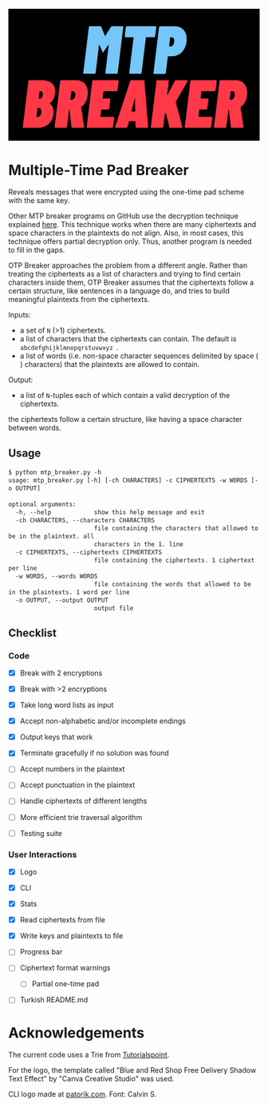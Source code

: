 ![MTP Breaker Logo](./mtpbreaker_logo.png "MTP Breaker Logo")

# Multiple-Time Pad Breaker
Reveals messages that were encrypted using the one-time pad scheme with the same key. 

Other MTP breaker programs on GitHub use the decryption technique explained [here](https://www.thecrowned.org/the-one-time-pad-and-the-many-time-pad-vulnerability). This technique works when there are many ciphertexts and space characters in the plaintexts do not align. Also, in most cases, this technique offers partial decryption only. Thus, another program is needed to fill in the gaps.

OTP Breaker approaches the problem from a different angle. Rather than treating the ciphertexts as a list of characters and trying to find certain characters inside them, OTP Breaker assumes that the ciphertexts follow a certain structure, like sentences in a language do, and tries to build meaningful plaintexts from the ciphertexts.

Inputs:
* a set of `N` (>1) ciphertexts.
* a list of characters that the ciphertexts can contain. The default is `abcdefghijklmnopqrstuvwxyz `.
* a list of words (i.e. non-space character sequences delimited by space (` `) characters) that the plaintexts are allowed to contain.

Output:
* a list of `N`-tuples each of which contain a valid decryption of the ciphertexts.

 the ciphertexts follow a certain structure, like having a space character between words. 


## Usage

```
$ python mtp_breaker.py -h
usage: mtp_breaker.py [-h] [-ch CHARACTERS] -c CIPHERTEXTS -w WORDS [-o OUTPUT]

optional arguments:
  -h, --help            show this help message and exit
  -ch CHARACTERS, --characters CHARACTERS
                        file containing the characters that allowed to be in the plaintext. all
                        characters in the 1. line
  -c CIPHERTEXTS, --ciphertexts CIPHERTEXTS
                        file containing the ciphertexts. 1 ciphertext per line
  -w WORDS, --words WORDS
                        file containing the words that allowed to be in the plaintexts. 1 word per line
  -o OUTPUT, --output OUTPUT
                        output file
```

## Checklist

### Code
- [x] Break with 2 encryptions
- [x] Break with >2 encryptions
- [x] Take long word lists as input
- [x] Accept non-alphabetic and/or incomplete endings
- [x] Output keys that work
- [x] Terminate gracefully if no solution was found
- [ ] Accept numbers in the plaintext
- [ ] Accept punctuation in the plaintext
- [ ] Handle ciphertexts of different lengths
- [ ] More efficient trie traversal algorithm
- [ ] Testing suite


### User Interactions
- [x] Logo
- [x] CLI
- [x] Stats
- [x] Read ciphertexts from file
- [x] Write keys and plaintexts to file
- [ ] Progress bar
- [ ] Ciphertext format warnings
    - [ ] Partial one-time pad
- [ ] Turkish README.md


# Acknowledgements
The current code uses a Trie from [Tutorialspoint](https://www.tutorialspoint.com/implement-trie-prefix-tree-in-python).

For the logo, the template called "Blue and Red Shop Free Delivery Shadow Text Effect" by "Canva Creative Studio" was used.

CLI logo made at [patorjk.com](http://www.patorjk.com/software/taag/). Font: Calvin S.
